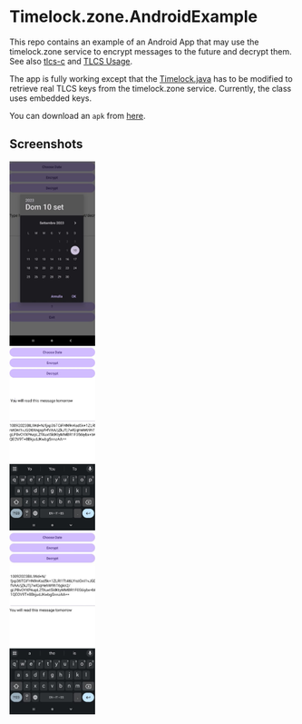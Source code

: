 # Timelock.zone.AndroidExample
This repo contains an example of an Android App that may use the timelock.zone service to encrypt messages to the future and decrypt them.
See also [tlcs-c](https://github.com/aragonzkresearch/tlcs-c/) and [TLCS Usage](https://github.com/aragonzkresearch/tlcs-c/blob/main/examples/howtoencrypt.md).

The app is fully working except that the [Timelock.java](https://github.com/vincenzoiovino/Timelock.zone.AndroidExample/blob/master/app/src/main/java/com/example/timelockzone/Timelock.java) has to be modified to retrieve real TLCS keys from the timelock.zone service. Currently, the class uses embedded keys.

You can download an `apk` from [here](https://github.com/vincenzoiovino/Timelock.zone.AndroidExample/blob/master/timelock.zone.apk).
## Screenshots
<img src="screenshotlock1.jpg" width="30%" height="30%" />
<br>
<img src="screenshotlock2.jpg" width="30%" height="30%" />
<br>
<img src="screenshotlock3.jpg" width="30%" height="30%" />
